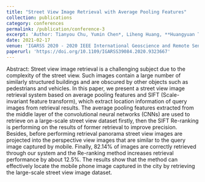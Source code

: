 ```yaml
---
title: "Street View Image Retrieval with Average Pooling Features"
collection: publications
category: conferences
permalink: /publication/conference-3
excerpt: 'Author: Tianyou Chu, Yumin Chen*, Liheng Huang, **Huangyuan Tan**, Jiping Cao, Zhiqiang Xu'
date: 2021-02-17
venue: 'IGARSS 2020 - 2020 IEEE International Geoscience and Remote Sensing Symposium'
paperurl: 'https://doi.org/10.1109/IGARSS39084.2020.9323667'
---
```


Abstract: Street view image retrieval is a challenging subject due to the complexity of the street view. Such images contain a large number of similarly structured buildings and are obscured by other objects such as pedestrians and vehicles. In this paper, we present a street view image retrieval system based on average pooling features and SIFT (Scale-invariant feature transform), which extract location information of query images from retrieval results. The average pooling features extracted from the middle layer of the convolutional neural networks (CNNs) are used to retrieve on a large-scale street view dataset firstly, then the SIFT Re-ranking is performing on the results of former retrieval to improve precision. Besides, before performing retrieval panorama street view images are projected into the perspective view images that are similar to the query image captured by mobile. Finally, 82.14% of images are correctly retrieved through our system and the Re-ranking method increases retrieval performance by about 12.5%. The results show that the method can effectively locate the mobile phone image captured in the city by retrieving the large-scale street view image dataset.
